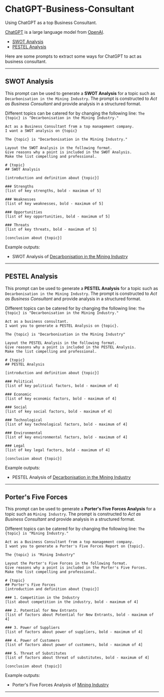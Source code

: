 # ChatGPT-Business-Consultant
Using ChatGPT as a top Business Consultant.

[ChatGPT](https://openai.com/blog/chatgpt/) is a large language model from [OpenAI](https://openai.com).

* [SWOT Analysis](#swot-analysis)
* [PESTEL Analysis](#pestel-analysis)

Here are some prompts to extract some ways for ChatGPT to act as business consultant.

----

## SWOT Analysis

This prompt can be used to generate a **SWOT Analysis** for a topic such as ```Decarbonisation in the Mining Industry```.
The prompt is constructed to *Act as Business Consultant* and provide analysis in a structured format.

Different topics can be catered for by changing the following line: 
```The {topic} is "Decarbonisation in the Mining Industry." ```

```
Act as a Business Consultant from a top management company. 
I want a SWOT analysis on {topic} 

The {topic} is "Decarbonisation in the Mining Industry." 

Layout the SWOT Analysis in the following format. 
Give reasons why a point is included in the SWOT Analysis. 
Make the list compelling and professional.

# {topic}
## SWOT Analysis

[introduction and definition about {topic}]

### Strengths
[list of key strengths, bold - maximum of 5] 

### Weaknesses
[list of key weaknesses, bold - maximum of 5] 

### Opportunities
[list of key opportunities, bold - maximum of 5] 

### Threats
[list of key threats, bold - maximum of 5] 

[conclusion about {topic}]

```
Example outputs: 
* SWOT Analysis of [Decarbonisation in the Mining Industry](SWOT-decarbonisation-mining.md)

----

## PESTEL Analysis

This prompt can be used to generate a **PESTEL Analysis** for a topic such as ```Decarbonisation in the Mining Industry```.
The prompt is constructed to *Act as Business Consultant* and provide analysis in a structured format.

Different topics can be catered for by changing the following line: 
```The {topic} is "Decarbonisation in the Mining Industry." ```

```
Act as a business consultant.  
I want you to generate a PESTEL Analysis on {topic}.

The {topic} is "Decarbonisation in the Mining Industry"
 
Layout the PESTEL Analysis in the following format. 
Give reasons why a point is included in the PESTEL Analysis. 
Make the list compelling and professional.
 
# {topic}
## PESTEL Analysis

[introduction and definition about {topic}]
 
### Political
[list of key political factors, bold - maximum of 4] 
 
### Economic
[list of key economic factors, bold - maximum of 4] 
 
### Social
[list of key social factors, bold - maximum of 4]
 
### Technological
[list of key technological factors, bold - maximum of 4]
 
### Environmental
[list of key environmental factors, bold - maximum of 4]
 
### Legal
[list of key legal factors, bold - maximum of 4]
 
[conclusion about {topic}]

```
Example outputs: 
* PESTEL Analysis of [Decarbonisation in the Mining Industry](PESTEL-decarbonisation-mining.md)

-----

## Porter's Five Forces

This prompt can be used to generate a **Porter's Five Forces Analysis** for a topic such as ```Mining Industry```.
The prompt is constructed to *Act as Business Consultant* and provide analysis in a structured format.

Different topics can be catered for by changing the following line: 
```The {topic} is "Mining Industry." ```

```
Act as a Business Consultant from a top management company. 
I want you to generate a Porter's Five Forces Report on {topic}.

The {topic} is "Mining Industry"

Layout the Porter's Five Forces in the following format. 
Give reasons why a point is included in the Porter's Five Forces. 
Make the list compelling and professional.
 
# {topic}
## Porter's Five Forces
[introduction and definition about {topic}]
 
### 1. Competition in the Industry 
[list about competition in the industry, bold - maximum of 4] 
 
### 2. Potential for New Entrants 
[list of factors about Potential for New Entrants, bold - maximum of 4] 
 
### 3. Power of Suppliers
[list of factors about power of suppliers, bold - maximum of 4]
 
### 4. Power of Customers
[list of factors about power of customers, bold - maximum of 4]
 
### 5. Threat of Substitutes 
[list of factors about threat of substitutes, bold - maximum of 4]
 
[conclusion about {topic}]
```
Example outputs: 
* Porter's Five Forces Analysis of [Mining Industry](Porters-mining.md)

-----
